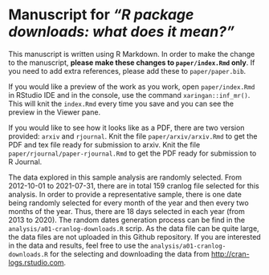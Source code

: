 
<!-- README.md is generated from README.Rmd. Please edit that file -->

# Manuscript for *“R package downloads: what does it mean?”*

<!-- badges: start -->
<!-- badges: end -->

This manuscript is written using R Markdown. In order to make the change
to the manuscript, **please make these changes to `paper/index.Rmd`
only**. If you need to add extra references, please add these to
`paper/paper.bib`.

If you would like a preview of the work as you work, open
`paper/index.Rmd` in RStudio IDE and in the console, use the command
`xaringan::inf_mr()`. This will knit the `index.Rmd` every time you save
and you can see the preview in the Viewer pane.

If you would like to see how it looks like as a PDF, there are two
version provided: `arxiv` and `rjournal`. Knit the file
`paper/arxiv/arxiv.Rmd` to get the PDF and tex file ready for submission
to arxiv. Knit the file `paper/rjournal/paper-rjournal.Rmd` to get the
PDF ready for submission to R Journal.

The data explored in this sample analysis are randomly selected. From
2012-10-01 to 2021-07-31, there are in total 159 cranlog file selected
for this analysis. In order to provide a representative sample, there is
one date being randomly selected for every month of the year and then
every two months of the year. Thus, there are 18 days selected in each
year (from 2013 to 2020). The random dates generation process can be
find in the `analysis/a01-cranlog-downloads.R` scrip. As the data file
can be quite large, the data files are not uploaded in this Github
repository. If you are interested in the data and results, feel free to
use the `analysis/a01-cranlog-downloads.R` for the selecting and
downloading the data from <http://cran-logs.rstudio.com>.
